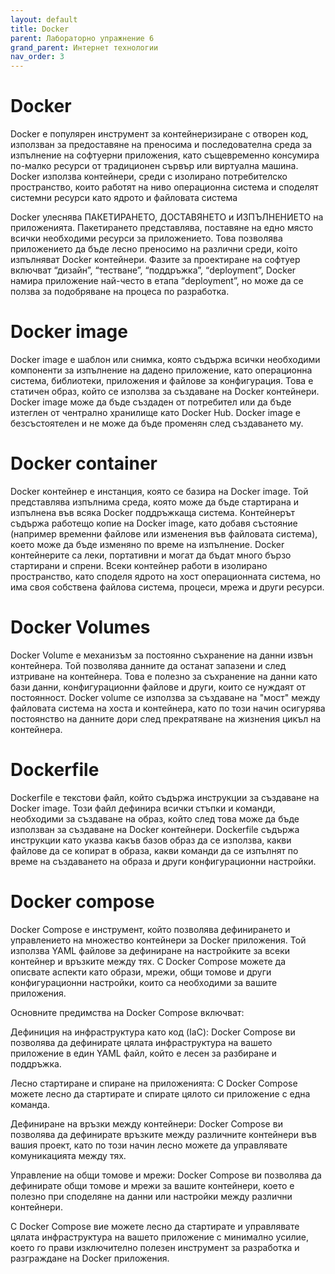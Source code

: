 ```yaml
---
layout: default
title: Docker
parent: Лабораторно упражнение 6
grand_parent: Интернет технологии
nav_order: 3
---
```


# Docker

Docker е популярен инструмент за контейнеризиране с отворен код, използван за предоставяне на преносима и последователна среда за изпълнение на софтуерни приложения, като същевременно консумира по-малко ресурси от традиционен сървър или виртуална машина. Docker използва контейнери, среди с изолирано потребителско пространство, които работят на ниво операционна система и споделят системни ресурси като ядрото и файловата система

Docker улеснява ПАКЕТИРАНЕТО, ДОСТАВЯНЕТО и ИЗПЪЛНЕНИЕТО на приложенията. Пакетирането представлява, поставяне на едно място всички необходими ресурси за приложението. Това позволява приложението да бъде лесно преносимо на различни среди, коiто изпълняват Docker контейнери. Фазите за проектиране на софтуер включват “дизайн”, “тестване”, “поддръжка”, “deployment”, Docker намира приложение най-често в етапа “deployment”, но може да се ползва за подобряване на процеса по разработка.

# Docker image

 Docker image е шаблон или снимка, която съдържа всички необходими компоненти за изпълнение на дадено приложение, като операционна система, библиотеки, приложения и файлове за конфигурация. Това е статичен образ, който се използва за създаване на Docker контейнери. Docker image може да бъде създаден от потребител или да бъде изтеглен от чентрално хранилище като Docker Hub. Docker image е безсъстоятелен и не може да бъде променян след създаването му.

# Docker container

Docker контейнер е инстанция, която се базира на Docker image. Той представлява изпълнима среда, която може да бъде стартирана и изпълнена във всяка Docker поддръжкаща система. Контейнерът съдържа работещо копие на Docker image, като добавя състояние (например временни файлове или изменения във файловата система), което може да бъде изменяно по време на изпълнение. Docker контейнерите са леки, портативни и могат да бъдат много бързо стартирани и спрени. Всеки контейнер работи в изолирано пространство, като споделя ядрото на хост операционната система, но има своя собствена файлова система, процеси, мрежа и други ресурси.

# Docker Volumes

Docker Volume е механизъм за постоянно съхранение на данни извън контейнера. Той позволява данните да останат запазени и след изтриване на контейнера. Това е полезно за съхранение на данни като бази данни, конфигурационни файлове и други, които се нуждаят от постоянност. Docker volume се използва за създаване на "мост" между файловата система на хоста и контейнера, като по този начин осигурява постоянство на данните дори след прекратяване на жизнения цикъл на контейнера.

# Dockerfile

Dockerfile е текстови файл, който съдържа инструкции за създаване на Docker image. Този файл дефинира всички стъпки и команди, необходими за създаване на образ, който след това може да бъде използван за създаване на Docker контейнери. Dockerfile съдържа инструкции като указва какъв базов образ да се използва, какви файлове да се копират в образа, какви команди да се изпълнят по време на създаването на образа и други конфигурационни настройки.

# Docker compose

Docker Compose е инструмент, който позволява дефинирането и управлението на множество контейнери за Docker приложения. Той използва YAML файлове за дефиниране на настройките за всеки контейнер и връзките между тях. С Docker Compose можете да описвате аспекти като образи, мрежи, общи томове и други конфигурационни настройки, които са необходими за вашите приложения.

Основните предимства на Docker Compose включват:

Дефиниция на инфраструктура като код (IaC): Docker Compose ви позволява да дефинирате цялата инфраструктура на вашето приложение в един YAML файл, който е лесен за разбиране и поддръжка.

Лесно стартиране и спиране на приложенията: С Docker Compose можете лесно да стартирате и спирате цялото си приложение с една команда.

Дефиниране на връзки между контейнери: Docker Compose ви позволява да дефинирате връзките между различните контейнери във вашия проект, като по този начин лесно можете да управлявате комуникацията между тях.

Управление на общи томове и мрежи: Docker Compose ви позволява да дефинирате общи томове и мрежи за вашите контейнери, което е полезно при споделяне на данни или настройки между различни контейнери.

С Docker Compose вие можете лесно да стартирате и управлявате цялата инфраструктура на вашето приложение с минимално усилие, което го прави изключително полезен инструмент за разработка и разграждане на Docker приложения.
